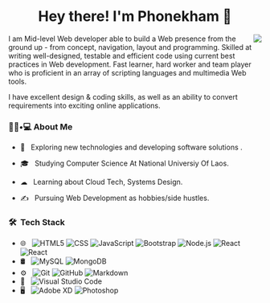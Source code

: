 
<h1 align="center">Hey there! I'm Phonekham 👋 </h1>
<div>
   <img align="right" src="https://github.com/anathayna/anathayna/blob/master/assets/pusheencode.gif"/>
<div>
 <p>
I am Mid-level Web developer able to build a Web presence from the ground up - from concept, navigation, layout and programming. Skilled at writing well-designed, testable and efficient code using current best practices in Web development. Fast learner, hard worker and team player who is proficient in an array of scripting languages and multimedia Web tools.

I have excellent design & coding skills, as well as an ability to convert requirements into exciting online applications.
</p>
</div>
   
</div>
<h3> 👨🏻•💻 About Me </h3>

- 🤔 &nbsp; Exploring new technologies and developing software solutions .

- 🎓 &nbsp; Studying Computer Science At National Universiy Of Laos.

- ☁ &nbsp; Learning about Cloud Tech, Systems Design.

- ✍️ &nbsp; Pursuing Web Development as hobbies/side hustles.
<div>
  
<h3> 🛠 &nbsp;Tech Stack</h3>

- 🌐 &nbsp;
  ![HTML5](https://img.shields.io/badge/-HTML5-333333?style=flat&logo=HTML5)
  ![CSS](https://img.shields.io/badge/-CSS-333333?style=flat&logo=CSS3&logoColor=1572B6)
  ![JavaScript](https://img.shields.io/badge/-JavaScript-333333?style=flat&logo=javascript)
  ![Bootstrap](https://img.shields.io/badge/-Bootstrap-333333?style=flat&logo=bootstrap&logoColor=563D7C)
  ![Node.js](https://img.shields.io/badge/-Node.js-333333?style=flat&logo=node.js)
  ![React](https://img.shields.io/badge/-React-333333?style=flat&logo=react)
  ![React](https://img.shields.io/badge/-graphql-333333?style=flat&logo=graphql)
- 🛢 &nbsp;
  ![MySQL](https://img.shields.io/badge/-MySQL-333333?style=flat&logo=mysql)
  ![MongoDB](https://img.shields.io/badge/-MongoDB-333333?style=flat&logo=mongodb)
- ⚙️ &nbsp;
  ![Git](https://img.shields.io/badge/-Git-333333?style=flat&logo=git)
  ![GitHub](https://img.shields.io/badge/-GitHub-333333?style=flat&logo=github)
  ![Markdown](https://img.shields.io/badge/-Markdown-333333?style=flat&logo=markdown)
- 🔧 &nbsp;
  ![Visual Studio Code](https://img.shields.io/badge/-Visual%20Studio%20Code-333333?style=flat&logo=visual-studio-code&logoColor=007ACC)
- 🖥 &nbsp;
  ![Adobe XD](https://img.shields.io/badge/-adobe%20xd-333333?style=flat&logo=adobe-xd)
  ![Photoshop](https://img.shields.io/badge/-Photoshop-333333?style=flat&logo=adobe-photoshop)

<br/>
</div> 
